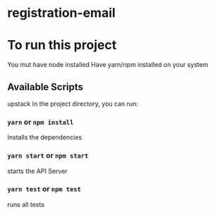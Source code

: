 # registration-email

# To run this project
You mut have node installed
Have yarn/npm installed on your system



## Available Scripts
upstack
In the project directory, you can run:

### `yarn` or `npm install`
Installs the dependencies

### `yarn start` or `npm start`
starts the API Server 

### `yarn test` or `npm test`
runs all tests
